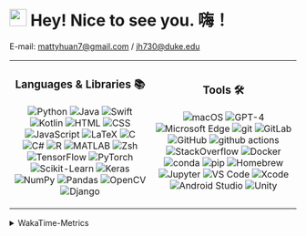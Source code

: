 <h1><img src="https://emojis.slackmojis.com/emojis/images/1531849430/4246/blob-sunglasses.gif?1531849430" width="30"/> Hey! Nice to see you. 嗨！</h1>

E-mail: mattyhuan7@gmail.com / jh730@duke.edu 

<table>
  <tr>
    <td>
      <h3 align="center">Languages & Libraries 📚</h3>
      <p align="center">
        <img alt="Python" src="https://img.shields.io/badge/-Python-3776AB?style=flat-square&logo=Python&logoColor=white" />
        <img alt="Java" src="https://img.shields.io/badge/-Java-007396?style=flat-square&logo=Oracle&logoColor=white" />
        <img alt="Swift" src="https://img.shields.io/badge/-Swift-FA7343?style=flat-square&logo=Swift&logoColor=white" />
        <img alt="Kotlin" src="https://img.shields.io/badge/-Kotlin-0095D5?style=flat-square&logo=kotlin&logoColor=white" />
        <img alt="HTML" src="https://img.shields.io/badge/-HTML-E34F26?style=flat-square&logo=HTML5&logoColor=white" />
        <img alt="CSS" src="https://img.shields.io/badge/-CSS-1572B6?style=flat-square&logo=CSS3&logoColor=white" />
        <img alt="JavaScript" src="https://img.shields.io/badge/-JavaScript-F7DF1E?style=flat-square&logo=JavaScript&logoColor=black" />
        <img alt="LaTeX" src="https://img.shields.io/badge/-LaTeX-008080?style=flat-square&logo=LaTeX&logoColor=white" />
        <img alt="C" src="https://img.shields.io/badge/-C-A8B9CC?style=flat-square&logo=C&logoColor=white" />
        <img alt="C#" src="https://img.shields.io/badge/-C%23-239120?style=flat-square&logo=C-Sharp&logoColor=white" />
        <img alt="R" src="https://img.shields.io/badge/-R-276DC3?style=flat-square&logo=r&logoColor=white" />
        <img alt="MATLAB" src="https://img.shields.io/badge/-MATLAB-0076A8?style=flat-square&logoColor=white" />
        <img alt="Zsh" src="https://img.shields.io/badge/-Zsh-C5E770?style=flat-square&logo=gnu-bash&logoColor=white" />
        <img alt="TensorFlow" src="https://img.shields.io/badge/-TensorFlow-FF6F00?style=flat-square&logo=TensorFlow&logoColor=white" />
        <img alt="PyTorch" src="https://img.shields.io/badge/-PyTorch-EE4C2C?style=flat-square&logo=PyTorch&logoColor=white" />
        <img alt="Scikit-Learn" src="https://img.shields.io/badge/-Scikit%20Learn-F7931E?style=flat-square&logo=scikit-learn&logoColor=white" />
        <img alt="Keras" src="https://img.shields.io/badge/-Keras-D00000?style=flat-square&logo=Keras&logoColor=white" />
        <img alt="NumPy" src="https://img.shields.io/badge/-NumPy-013243?style=flat-square&logo=numpy&logoColor=white" />
        <img alt="Pandas" src="https://img.shields.io/badge/-Pandas-150458?style=flat-square&logo=pandas&logoColor=white" />
        <img alt="OpenCV" src="https://img.shields.io/badge/-OpenCV-5C3EE8?style=flat-square&logo=OpenCV&logoColor=white" />
        <img alt="Django" src="https://img.shields.io/badge/-Django-092E20?style=flat-square&logo=Django&logoColor=white" />
      </p>
    </td>
    <td>
      <h3 align="center">Tools 🛠️</h3>
      <p align="center">
        <img alt="macOS" src="https://img.shields.io/badge/-macOS-999999?style=flat-square&logo=Apple&logoColor=white" />
        <img alt="GPT-4" src="https://img.shields.io/badge/-GPT4-9cf?style=flat-square&logo=OpenAI&logoColor=white" />
        <img alt="Microsoft Edge" src="https://img.shields.io/badge/-Microsoft%20Edge-0078D7?style=flat-square&logo=microsoft-edge&logoColor=white" />
        <img alt="git" src="https://img.shields.io/badge/-Git-F05032?style=flat-square&logo=git&logoColor=white" />
        <img alt="GitLab" src="https://img.shields.io/badge/-GitLab-FCA121?style=flat-square&logo=gitlab&logoColor=white" />
        <img alt="GitHub" src="https://img.shields.io/badge/-GitHub-181717?style=flat-square&logo=github&logoColor=white" />
        <img alt="github actions" src="https://img.shields.io/badge/-Github_Actions-2088FF?style=flat-square&logo=github-actions&logoColor=white" />
        <img alt="StackOverflow" src="https://img.shields.io/badge/-StackOverflow-FE7A16?style=flat-square&logo=stackoverflow&logoColor=white" />
        <img alt="Docker" src="https://img.shields.io/badge/-Docker-46a2f1?style=flat-square&logo=docker&logoColor=white" />
        <img alt="conda" src="https://img.shields.io/badge/-conda-44A833?style=flat-square&logo=anaconda&logoColor=white" />
        <img alt="pip" src="https://img.shields.io/badge/-pip-3775A9?style=flat-square&logo=pypi&logoColor=white" />
        <img alt="Homebrew" src="https://img.shields.io/badge/-Homebrew-FF7F00?style=flat-square&logo=homebrew&logoColor=white" />
        <img alt="Jupyter" src="https://img.shields.io/badge/-Jupyter%20Notebook-F37626?style=flat-square&logo=Jupyter&logoColor=white" />
        <img alt="VS Code" src="https://img.shields.io/badge/-VS%20Code-007ACC?style=flat-square&logo=visual-studio-code&logoColor=white" />
        <img alt="Xcode" src="https://img.shields.io/badge/-Xcode-1575F9?style=flat-square&logo=Xcode&logoColor=white" />
        <img alt="Android Studio" src="https://img.shields.io/badge/-Android%20Studio-3DDC84?style=flat-square&logo=android-studio&logoColor=white" />
        <img alt="Unity" src="https://img.shields.io/badge/-Unity-000000?style=flat-square&logo=unity&logoColor=white" />
      </p>
    </td>        
  </tr>
</table>


<details>
  <summary>WakaTime-Metrics</summary>
  <br>
  
<!--START_SECTION:waka-->
![Code Time](http://img.shields.io/badge/Code%20Time-147%20hrs%2055%20mins-blue)

**I'm a Night 🦉** 

```text
🌞 Morning                81 commits          █████░░░░░░░░░░░░░░░░░░░░   18.33 % 
🌆 Daytime                138 commits         ████████░░░░░░░░░░░░░░░░░   31.22 % 
🌃 Evening                174 commits         ██████████░░░░░░░░░░░░░░░   39.37 % 
🌙 Night                  49 commits          ███░░░░░░░░░░░░░░░░░░░░░░   11.09 % 
```
📅 **I'm Most Productive on Saturday** 

```text
Monday                   43 commits          ██░░░░░░░░░░░░░░░░░░░░░░░   09.73 % 
Tuesday                  69 commits          ████░░░░░░░░░░░░░░░░░░░░░   15.61 % 
Wednesday                28 commits          ██░░░░░░░░░░░░░░░░░░░░░░░   06.33 % 
Thursday                 94 commits          █████░░░░░░░░░░░░░░░░░░░░   21.27 % 
Friday                   51 commits          ███░░░░░░░░░░░░░░░░░░░░░░   11.54 % 
Saturday                 100 commits         ██████░░░░░░░░░░░░░░░░░░░   22.62 % 
Sunday                   57 commits          ███░░░░░░░░░░░░░░░░░░░░░░   12.90 % 
```


📊 **This Week I Spent My Time On** 

```text
💬 Programming Languages: 
No Activity Tracked This Week

🐱‍💻 Projects: 
No Activity Tracked This Week
```


 Last Updated on 08/02/2023 16:08:47 UTC
<!--END_SECTION:waka-->
</details>

